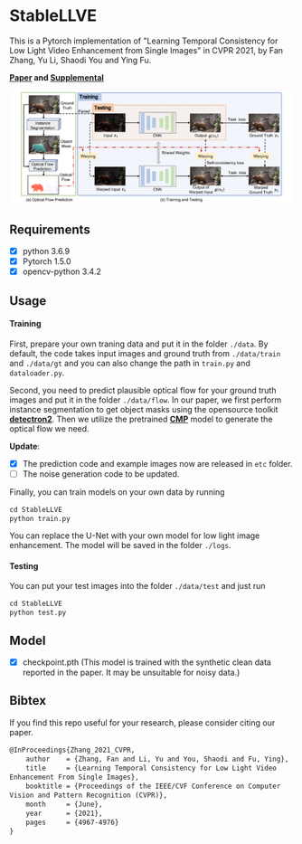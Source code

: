 # StableLLVE
This is a Pytorch implementation of "Learning Temporal Consistency for Low Light Video Enhancement from Single Images" in CVPR 2021, by Fan Zhang, Yu Li, Shaodi You and Ying Fu.

**[Paper](https://openaccess.thecvf.com/content/CVPR2021/papers/Zhang_Learning_Temporal_Consistency_for_Low_Light_Video_Enhancement_From_Single_CVPR_2021_paper.pdf) and [Supplemental](https://openaccess.thecvf.com/content/CVPR2021/supplemental/Zhang_Learning_Temporal_Consistency_CVPR_2021_supplemental.pdf)**


![](figs/Architecture.png)

## Requirements ##
- [x] python 3.6.9
- [x] Pytorch 1.5.0
- [x] opencv-python 3.4.2

## Usage ##
#### Training
First, prepare your own traning data and put it in the folder `./data`. By default, the code takes input images and ground truth from `./data/train` and `./data/gt` and you can also change the path in `train.py` and `dataloader.py`.

Second, you need to predict plausible optical flow for your ground truth images and put it in the folder `./data/flow`. In our paper, we first perform instance segmentation to get object masks using the opensource toolkit **[detectron2](https://github.com/facebookresearch/detectron2)**. Then we utilize the pretrained **[CMP](https://github.com/XiaohangZhan/conditional-motion-propagation)** model to generate the optical flow we need. 

**Update**:
- [x] The prediction code and example images now are released in `etc` folder.
- [ ] The noise generation code to be updated.

Finally, you can train models on your own data by running
```shell
cd StableLLVE
python train.py 
```
You can replace the U-Net with your own model for low light image enhancement. The model will be saved in the folder `./logs`.

#### Testing
You can put your test images into the folder `./data/test` and just run
```shell
cd StableLLVE
python test.py
```

## Model ##
- [x] checkpoint.pth (This model is trained with the synthetic clean data reported in the paper. It may be unsuitable for noisy data.)


## Bibtex ##
If you find this repo useful for your research, please consider citing our paper.
```
@InProceedings{Zhang_2021_CVPR,
    author    = {Zhang, Fan and Li, Yu and You, Shaodi and Fu, Ying},
    title     = {Learning Temporal Consistency for Low Light Video Enhancement From Single Images},
    booktitle = {Proceedings of the IEEE/CVF Conference on Computer Vision and Pattern Recognition (CVPR)},
    month     = {June},
    year      = {2021},
    pages     = {4967-4976}
}
```
